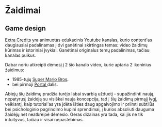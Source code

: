 # Žaidimai

## Game design

[Extra Credits](https://www.youtube.com/user/ExtraCreditz/videos) yra animuotas edukacinis Youtube kanalas, kurio content'as daugiausiai padalinamas į dvi ganėtinai skirtingas temas: video žaidimų kūrimas ir istoriniai įvykiai. Ganėtinai originalus temų padalinimas, tačiau kanalas puikus.

Dabar noriu atkreipti dėmesį į 2 šio kanalo video, kurie aptaria 2 ikoninius žaidimus:  
- 1985-tųjų [Super Mario Bros](https://youtu.be/ZH2wGpEZVgE).  
- bei pirmoji [Portal ](https://youtu.be/Q_AsF3Rfw8w)dalis.

Abiejų šių žaidimų pradžia turėjo labai svarbią užduotį - supažindinti naują, nepatyrusį žaidėją su visiškai nauja koncepcija, tad į šių žaidimų pirmąjį lygį, veikiantį, kaip tutorial'as yra įdėta išties daug apgalvojimo ir priimti subtilūs bei psichologinio pagrindimo kupini sprendimai, į kurios absoliuti dauguma žaidėjų net neatkreipė dėmesio. Geras dizainas yra tada, kai jis ne tik intuityvus, tačiau ir visai nepastebimas. 

 

